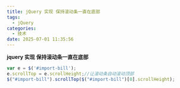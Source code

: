 ```yaml
---
title: jQuery 实现 保持滚动条一直在底部
tags:
  - jQuery
categories:
  - 技术
date: 2025-07-01 11:35:56
---
```


**jquery 实现 保持滚动条一直在底部**

```js
var e = $('#import-bill');  
e.scrollTop = e.scrollHeight;//让滚动条自动滚动顶部
$("#import-bill").scrollTop($("#import-bill")[0].scrollHeight);
```



